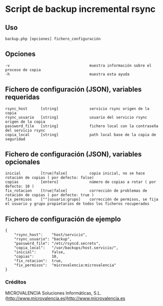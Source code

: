 # Script de backup incremental rsync

## Uso
	backup.php [opciones] fichero_configuración

## Opciones
	-v                                    muestra información sobre el proceso de copia
	-h                                    muestra esta ayuda

## Fichero de configuración (JSON), variables requeridas
	rsync_host      [string]              servicio rsync origen de la copia
	rsync_usuario   [string]              usuario del servicio rsync origen de la copia
	password_file   [string]              fichero local con la contraseña del servicio rsync
	copia_local     [string]              path local base de la copia de seguridad

## Fichero de configuración (JSON), variables opcionales
	inicial         [true|false]          copia inicial, no se hace rotación de copias ( por defecto: false)
	copias          [entero]              número de copias a rotar ( por defecto: 10 )
	fix_rotacion    [true|false]          corrección de problemas de rotación de copias ( por defecto: true )
	fix_permisos    [""|usuario:grupo]    corrección de permisos, se fija el usuario y grupo propietarios de todos los ficheros recuperados

## Fichero de configuración de ejemplo
	{
		"rsync_host":    "host/servicio",
		"rsync_usuario": "backup",
		"password_file": "/etc/rsyncd.secrets",
		"copia_local":   "/var/backups/host.servicio/",
		"inicial":       false,
		"copias":        10,
		"fix_rotacion":  true,
		"fix_permisos":  "microvalencia:microvalencia"
	}

### Créditos

MICROVALENCIA Soluciones Informáticas, S.L. 
(http://www.microvalencia.es)http://www.microvalencia.es